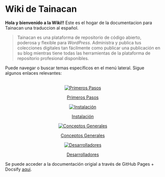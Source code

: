 # Wiki de Tainacan

**Hola y bienvenido a la Wiki!!** Este es el hogar de la documentacion para Tainacan una traduccion al español.

> Tainacan es una plataforma de repositorio de código abierto, poderosa y flexible para _WordPress_. Administra y publica tus colecciones digitales tan fácilmente como publicar una publicación en su blog mientras tiene todas las herramientas de la plataforma de repositorio profesional disponibles.

Puede navegar o buscar temas específicos en el menú lateral. Sigue algunos enlaces relevantes:
<br>
<br>

<div class="home-row clearfix" style="text-align:center">
    <div class="home-col">
        <div class="panel home-panel">
<div class="panel-body">

[![Primeros Pasos](/_assets/images/Primeiros_passos.png ":no-zoom")](/es-mx/getting-started)

</div>
<div class="panel-heading">

[Primeros Pasos](/es-mx/getting-started)

</div>
        </div>
    </div>
    <div class="home-col">
        <div class="panel home-panel">
<div class="panel-body">

[![Instalación](/_assets/images/Instalacao_e_configuracoes.png ":no-zoom")](/es-mx/instalacao)

</div>
<div class="panel-heading">

[Instalación](/es-mx/instalacao)

</div>
        </div>
    </div>
    <div class="home-col">
        <div class="panel home-panel">
<div class="panel-body">

[![Conceptos Generales](/_assets/images/Usando_a_plataforma.png ":no-zoom")](/es-mx/general-concepts)

</div>
<div class="panel-heading">

[Conceptos Generales](/es-mx/general-concepts)

</div>
        </div>
    </div>
    <div class="home-col">
        <div class="panel home-panel">
<div class="panel-body">

[![Desarrolladores](/_assets/images/Para_desenvolvedores.png ":no-zoom")](/es-mx/dev/)

</div>
<div class="panel-heading">

[Desarrolladores](/es-mx/dev/)

</div>
        </div>
    </div>
</div>

Se puede acceder a la documentación origial a través de GitHub Pages + Docsify [aqui](https://wiki.tainacan.org ":ignore").
